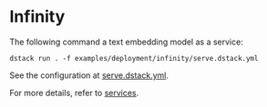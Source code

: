 # Infinity

The following command a text embedding model as a service:

```shell
dstack run . -f examples/deployment/infinity/serve.dstack.yml
```

See the configuration at [serve.dstack.yml](serve.dstack.yml).

For more details, refer to [services](https://dstack.ai/docs/concepts/services).